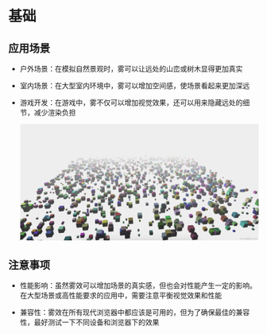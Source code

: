 # 基础

## 应用场景

+ 户外场景：在模拟自然景观时，雾可以让远处的山峦或树木显得更加真实
+ 室内场景：在大型室内环境中，雾可以增加空间感，使场景看起来更加深远
+ 游戏开发：在游戏中，雾不仅可以增加视觉效果，还可以用来隐藏远处的细节，减少渲染负担

  ![alt text](images/雾化效果.png)

## 注意事项

+ 性能影响：虽然雾效可以增加场景的真实感，但也会对性能产生一定的影响。在大型场景或高性能要求的应用中，需要注意平衡视觉效果和性能

+ 兼容性：雾效在所有现代浏览器中都应该是可用的，但为了确保最佳的兼容性，最好测试一下不同设备和浏览器下的效果
